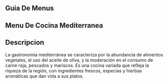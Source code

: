 ## Guia De Menus

## Menu De Cocina Mediterranea

## Descripcion
La gastronomía mediterránea se caracteriza por la abundancia de alimentos vegetales, el uso del aceite de oliva, y la moderación en el consumo de carne roja, pescados y mariscos. Es una cocina variada que refleja la riqueza de la región, con ingredientes frescos, especias y hierbas aromáticas que dan vida a sus platos. 